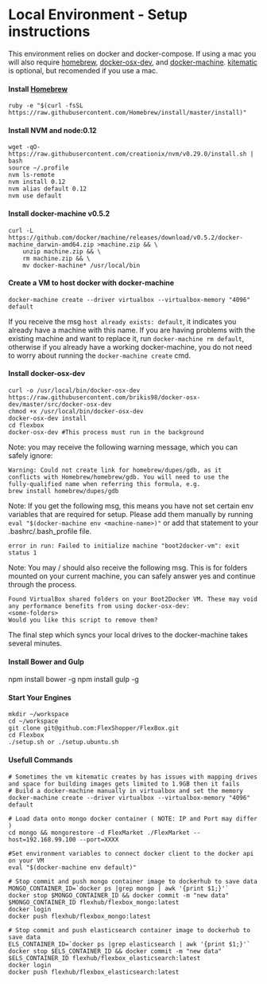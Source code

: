 # Local Environment - Setup instructions

This environment relies on docker and docker-compose. If using a mac you will also require [homebrew], [docker-osx-dev], and [docker-machine]. [kitematic] is optional, but recomended if you use a mac.
#### Install [Homebrew]
```ruby -e "$(curl -fsSL https://raw.githubusercontent.com/Homebrew/install/master/install)"```

#### Install NVM and node:0.12
```
wget -qO- https://raw.githubusercontent.com/creationix/nvm/v0.29.0/install.sh | bash
source ~/.profile
nvm ls-remote
nvm install 0.12
nvm alias default 0.12
nvm use default
```

#### Install docker-machine v0.5.2
```
curl -L https://github.com/docker/machine/releases/download/v0.5.2/docker-machine_darwin-amd64.zip >machine.zip && \
    unzip machine.zip && \
    rm machine.zip && \
    mv docker-machine* /usr/local/bin
```
#### Create a VM to host docker with docker-machine
```docker-machine create --driver virtualbox --virtualbox-memory "4096" default```

If you receive the msg `host already exists: default`, it indicates you already have a machine with this name. If you are having problems with the existing machine and want to replace it, run `docker-machine rm default`, otherwise if you already have a working docker-machine, you do not need to worry about running the `docker-machine create` cmd.

#### Install docker-osx-dev 
```
curl -o /usr/local/bin/docker-osx-dev https://raw.githubusercontent.com/brikis98/docker-osx-dev/master/src/docker-osx-dev
chmod +x /usr/local/bin/docker-osx-dev
docker-osx-dev install
cd flexbox
docker-osx-dev #This process must run in the background
```

Note: you may receive the following warning message, which you can safely ignore:
```
Warning: Could not create link for homebrew/dupes/gdb, as it
conflicts with Homebrew/homebrew/gdb. You will need to use the
fully-qualified name when referring this formula, e.g.
brew install homebrew/dupes/gdb
```

Note: If you get the following msg, this means you have not set certain env variables that are required for setup. Please add them manually by running `eval "$(docker-machine env <machine-name>)"` or add that statement to your .bashrc/.bash_profile file.
```
error in run: Failed to initialize machine "boot2docker-vm": exit status 1
```

Note: You may / should also receive the following msg. This is for folders mounted on your current machine, you can safely answer yes and continue through the process.
```
Found VirtualBox shared folders on your Boot2Docker VM. These may void any performance benefits from using docker-osx-dev:
<some-folders>
Would you like this script to remove them?
```

The final step which syncs your local drives to the docker-machine takes several minutes.


#### Install Bower and Gulp
npm install bower -g
npm install gulp -g

#### Start Your Engines
```
mkdir ~/workspace
cd ~/workspace
git clone git@github.com:FlexShopper/FlexBox.git
cd Flexbox
./setup.sh or ./setup.ubuntu.sh
```

####  Usefull Commands
```
# Sometimes the vm kitematic creates by has issues with mapping drives and space for building images gets limited to 1.9GB then it fails
# Build a docker-machine manually in virtualbox and set the memory
docker-machine create --driver virtualbox --virtualbox-memory "4096" default

# Load data onto mongo docker container ( NOTE: IP and Port may differ )
cd mongo && mongorestore -d FlexMarket ./FlexMarket --host=192.168.99.100 --port=XXXX 

#Set environment variables to connect docker client to the docker api on your VM
eval "$(docker-machine env default)"

# Stop commit and push mongo container image to dockerhub to save data
MONGO_CONTAINER_ID=`docker ps |grep mongo | awk '{print $1;}'`
docker stop $MONGO_CONTAINER_ID && docker commit -m "new data" $MONGO_CONTAINER_ID flexhub/flexbox_mongo:latest
docker login 
docker push flexhub/flexbox_mongo:latest

# Stop commit and push elasticsearch container image to dockerhub to save data
ELS_CONTAINER_ID=`docker ps |grep elasticsearch | awk '{print $1;}'`
docker stop $ELS_CONTAINER_ID && docker commit -m "new data" $ELS_CONTAINER_ID flexhub/flexbox_elasticsearch:latest
docker login 
docker push flexhub/flexbox_elasticsearch:latest
```





[//]: # (These are reference links used in the body of this note and get stripped out when the markdown processor does it's job. There is no need to format nicely because it shouldn't be seen. Thanks SO - http://stackoverflow.com/questions/4823468/store-comments-in-markdown-syntax)


   [kitematic]: <https://kitematic.com>
   [Homebrew]: <https://brew.sh>
   [docker-osx-dev]: <https://github.com/brikis98/docker-osx-dev>
   [docker-machine]: <https://docs.docker.com/machine/install-machine/>

